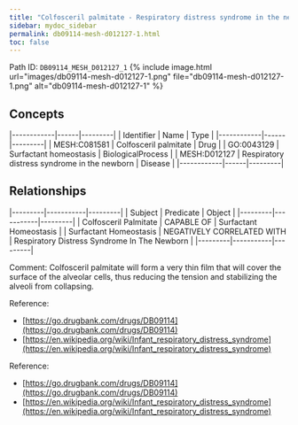```yaml
---
title: "Colfosceril palmitate - Respiratory distress syndrome in the newborn"
sidebar: mydoc_sidebar
permalink: db09114-mesh-d012127-1.html
toc: false 
---
```



Path ID: `DB09114_MESH_D012127_1`
{% include image.html url="images/db09114-mesh-d012127-1.png" file="db09114-mesh-d012127-1.png" alt="db09114-mesh-d012127-1" %}

## Concepts

|------------|------|---------|
| Identifier | Name | Type    |
|------------|------|---------|
| MESH:C081581 | Colfosceril palmitate | Drug |
| GO:0043129 | Surfactant homeostasis | BiologicalProcess |
| MESH:D012127 | Respiratory distress syndrome in the newborn | Disease |
|------------|------|---------|

## Relationships

|---------|-----------|---------|
| Subject | Predicate | Object  |
|---------|-----------|---------|
| Colfosceril Palmitate | CAPABLE OF | Surfactant Homeostasis |
| Surfactant Homeostasis | NEGATIVELY CORRELATED WITH | Respiratory Distress Syndrome In The Newborn |
|---------|-----------|---------|

Comment: Colfosceril palmitate will form a very thin film that will cover the surface of the alveolar cells, thus reducing the tension and stabilizing the alveoli from collapsing.

Reference: 
  - [https://go.drugbank.com/drugs/DB09114](https://go.drugbank.com/drugs/DB09114)
  - [https://en.wikipedia.org/wiki/Infant_respiratory_distress_syndrome](https://en.wikipedia.org/wiki/Infant_respiratory_distress_syndrome)

Reference: 
  - [https://go.drugbank.com/drugs/DB09114](https://go.drugbank.com/drugs/DB09114)
  - [https://en.wikipedia.org/wiki/Infant_respiratory_distress_syndrome](https://en.wikipedia.org/wiki/Infant_respiratory_distress_syndrome)
